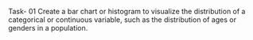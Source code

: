 Task- 01
Create a bar chart or histogram to visualize the distribution of a categorical or continuous variable, such as the distribution of ages or genders in a population.
